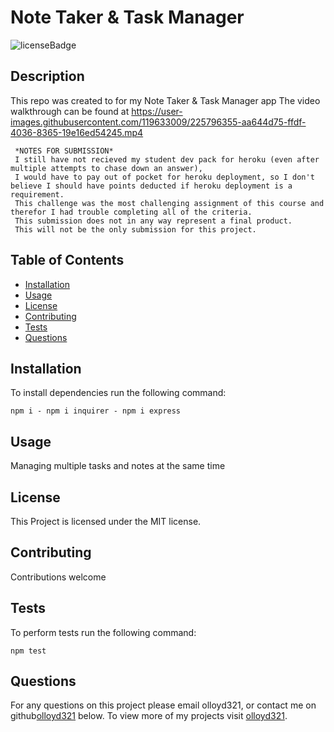 # Note Taker & Task Manager
![licenseBadge](https://img.shields.io/badge/License-MIT-red)

## Description 

This repo was created to for my Note Taker & Task Manager app
The video walkthrough can be found at https://user-images.githubusercontent.com/119633009/225796355-aa644d75-ffdf-4036-8365-19e16ed54245.mp4

```
 *NOTES FOR SUBMISSION*
 I still have not recieved my student dev pack for heroku (even after multiple attempts to chase down an answer), 
 I would have to pay out of pocket for heroku deployment, so I don't believe I should have points deducted if heroku deployment is a requirement. 
 This challenge was the most challenging assignment of this course and therefor I had trouble completing all of the criteria.
 This submission does not in any way represent a final product.
 This will not be the only submission for this project.

```
## Table of Contents

* [Installation](#installation) 
* [Usage](#usage)
* [License](#license) 
* [Contributing](#contributing) 
* [Tests](#tests)
* [Questions](#questions)

## Installation 

To install dependencies run the following command: 

```
npm i - npm i inquirer - npm i express
```

## Usage 

Managing multiple tasks and notes at the same time

## License 
  
This Project is licensed under the MIT license.

## Contributing

Contributions welcome

## Tests

To perform tests run the following command: 

```
npm test
```

## Questions

For any questions on this project please email olloyd321, or contact me on github[olloyd321](https://github.com/olloyd321/) below.
To view more of my projects visit [olloyd321](https://github.com/olloyd321/).

